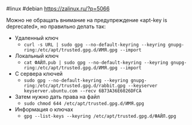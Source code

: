 #linux  #debian 
https://zalinux.ru/?p=5066

Можно не обращать внимание на предупреждение «apt-key is deprecated», но правильно делать так:
- Удаленный ключ
	- `curl -s URL | sudo gpg --no-default-keyring --keyring gnupg-ring:/etc/apt/trusted.gpg.d/ИМЯ.gpg --import`
- Локальный ключ
	- `cat ФАЙЛ.pub | sudo gpg --no-default-keyring --keyring gnupg-ring:/etc/apt/trusted.gpg.d/ИМЯ.gpg --import`
- С сервера ключей
	- `sudo gpg --no-default-keyring --keyring gnupg-ring:/etc/apt/trusted.gpg.d/rabbit.gpg --keyserver keyserver.ubuntu.com --recv 6B73A36E6026DFCA`
- Затем нужно дать права на файл
	- `sudo chmod 644 /etc/apt/trusted.gpg.d/ИМЯ.gpg`
- Информация о ключах
	- `gpg --list-keys --keyring /etc/apt/trusted.gpg.d/ФАЙЛ.gpg`